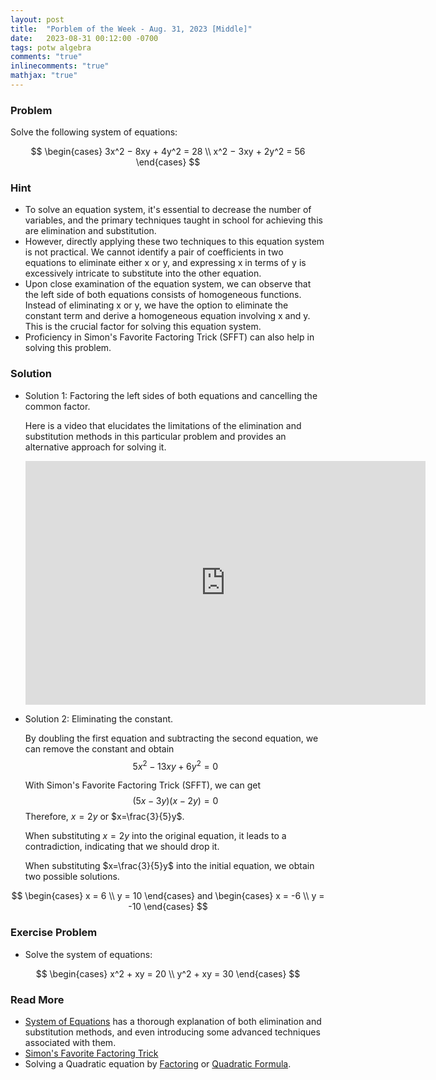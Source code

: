 ```yaml
---
layout: post
title:  "Porblem of the Week - Aug. 31, 2023 [Middle]"
date:   2023-08-31 00:12:00 -0700
tags: potw algebra
comments: "true"
inlinecomments: "true"
mathjax: "true"
---
```

### Problem
Solve the following system of equations:

$$
\begin{cases}
  3x^2 − 8xy + 4y^2 = 28 \\
  x^2 − 3xy + 2y^2 = 56
\end{cases}
$$

<!--more-->

### Hint
- To solve an equation system, it's essential to decrease the number of variables, and the primary techniques taught in school for achieving this are elimination and substitution. 
- However, directly applying these two techniques to this equation system is not practical. We cannot identify a pair of coefficients in two equations to eliminate either x or y, and expressing x in terms of y is excessively intricate to substitute into the other equation. 
- Upon close examination of the equation system, we can observe that the left side of both equations consists of homogeneous functions. Instead of eliminating x or y, we have the option to eliminate the constant term and derive a homogeneous equation involving x and y. This is the crucial factor for solving this equation system. 
- Proficiency in Simon's Favorite Factoring Trick (SFFT) can also help in solving this problem.

### Solution 
- Solution 1: Factoring the left sides of both equations and cancelling the common factor.

  Here is a video that elucidates the limitations of the elimination and substitution methods in this particular problem and provides an alternative approach for solving it.
  <div class='embed-container'>
  <iframe title="YouTube video player" width="640" height="390" src="https://www.youtube.com/embed/O9cXRSvLn_0" frameborder="0" allowfullscreen></iframe>
  </div>

- Solution 2: Eliminating the constant.

  By doubling the first equation and subtracting the second equation, we can remove the constant and obtain
  $$5x^2-13xy+6y^2=0$$

  With Simon's Favorite Factoring Trick (SFFT), we can get
  $$(5x-3y)(x-2y)=0$$
  Therefore, $x=2y$ or $x=\frac{3}{5}y$.

  When substituting $x=2y$ into the original equation, it leads to a contradiction, indicating that we should drop it. 
  
  When substituting $x=\frac{3}{5}y$ into the initial equation, we obtain two possible solutions.

$$
\begin{cases}
  x = 6 \\
  y = 10
\end{cases} and 
\begin{cases}
  x = -6 \\
  y = -10
\end{cases}
$$

  
### Exercise Problem
- Solve the system of equations:

$$
\begin{cases}
  x^2 + xy = 20 \\
  y^2 + xy = 30
\end{cases}
$$

### Read More
- [System of Equations](https://artofproblemsolving.com/wiki/index.php/System_of_equations#Clever_Substitution) has a thorough explanation of both elimination and substitution methods, and even introducing some advanced techniques associated with them.
- [Simon's Favorite Factoring Trick](https://artofproblemsolving.com/wiki/index.php/Simon%27s_Favorite_Factoring_Trick)
- Solving a Quadratic equation by [Factoring](https://artofproblemsolving.com/wiki/index.php/Quadratic_equation) or [Quadratic Formula](https://artofproblemsolving.com/wiki/index.php/Quadratic_Formula).
